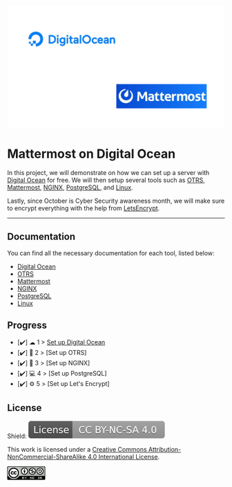 
![Logo](https://github.com/IasonKotakis/Mattermost-Deployment-Digital-Ocean/blob/images/images/DO%2BMM.png)


# Mattermost on Digital Ocean

In this project, we will demonstrate on how we can set up a server with [Digital Ocean](https://www.digitalocean.com/) for free. 
We will then setup several tools such as [OTRS](https://otrs.com/), [Mattermost](https://mattermost.com/), [NGINX](https://nginx.org/), [PostgreSQL](https://www.postgresql.org/), and [Linux](https://ubuntu.com/).

Lastly, since October is Cyber Security awareness month, we will make sure to encrypt everything with the help from [LetsEncrypt](https://letsencrypt.org/).

<hr>


## Documentation

You can find all the necessary documentation for each tool, listed below: 

- [Digital Ocean](https://github.com/IasonKotakis/Mattermost-Deployment-Digital-Ocean/blob/documentation/Digital%20Ocean/Digital%20Ocean%20documentation)
- [OTRS](https://github.com/IasonKotakis/Mattermost-Deployment-Digital-Ocean/blob/documentation/OTRS/OTRS%20Documentation)
- [Mattermost](https://github.com/IasonKotakis/Mattermost-Deployment-Digital-Ocean/blob/documentation/mattermost/mattermost%20documentation)
- [NGINX](https://github.com/IasonKotakis/Mattermost-Deployment-Digital-Ocean/blob/documentation/NGINX/NGINX%20Documentation)
- [PostgreSQL](https://github.com/IasonKotakis/Mattermost-Deployment-Digital-Ocean/blob/documentation/PostgreSQL/PostgreSQL%20Documentation)
- [Linux](https://github.com/IasonKotakis/Mattermost-Deployment-Digital-Ocean/blob/documentation/Linux/Ubuntu%20Documentation)




## Progress 

 - [✔️] ☁ 1 > [Set up Digital Ocean](https://github.com/IasonKotakis/Mattermost-Deployment-Digital-Ocean/blob/documentation/Step%201%20to%205/Step%201.md)
 - [✔️] 📧 2 > [Set up OTRS]
 -  [✔️] 🤝 3 > [Set up NGINX]
 - [✔️] 💻 4 > [Set up PostgreSQL]
 - [✔️] ⚙ 5 > [Set up Let's Encrypt]







## License

Shield: <a href="https://creativecommons.org/licenses/by-nc-sa/4.0/"><img src="https://github.com/IasonKotakis/Mattermost-Deployment-Digital-Ocean/blob/images/images/License%20image.svg"></a>

This work is licensed under a [Creative Commons Attribution-NonCommercial-ShareAlike 4.0 International License](https://creativecommons.org/licenses/by-nc-sa/4.0/).

<a href="https://creativecommons.org/licenses/by-nc-sa/4.0/"><img src="https://github.com/IasonKotakis/Mattermost-Deployment-Digital-Ocean/blob/images/images/CC%20license%20icon.png"></a>

